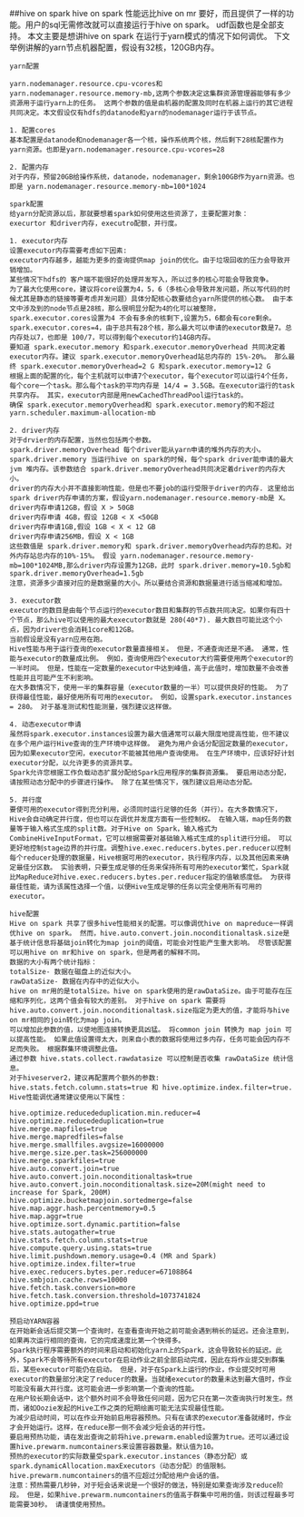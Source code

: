 ##hive on spark
    hive on spark 性能远比hive on mr 要好，而且提供了一样的功能。用户的sql无需修改就可以直接运行于hive on spark。 udf函数也是全部支持。
    本文主要是想讲hive on spark 在运行于yarn模式的情况下如何调优。
    下文举例讲解的yarn节点机器配置，假设有32核，120GB内存。
    
    yarn配置
    
    yarn.nodemanager.resource.cpu-vcores和yarn.nodemanager.resource.memory-mb,这两个参数决定这集群资源管理器能够有多少资源用于运行yarn上的任务。 这两个参数的值是由机器的配置及同时在机器上运行的其它进程共同决定。本文假设仅有hdfs的datanode和yarn的nodemanager运行于该节点。
    
    1. 配置cores
    基本配置是datanode和nodemanager各一个核，操作系统两个核，然后剩下28核配置作为yarn资源。也即是yarn.nodemanager.resource.cpu-vcores=28 
    
    2. 配置内存 
    对于内存，预留20GB给操作系统，datanode，nodemanager，剩余100GB作为yarn资源。也即是 yarn.nodemanager.resource.memory-mb=100*1024
    
    spark配置
    给yarn分配资源以后，那就要想着spark如何使用这些资源了，主要配置对象：
    execurtor 和driver内存，executro配额，并行度。
    
    1. executor内存
    设置executor内存需要考虑如下因素:
    executor内存越多，越能为更多的查询提供map join的优化。由于垃圾回收的压力会导致开销增加。
    某些情况下hdfs的 客户端不能很好的处理并发写入，所以过多的核心可能会导致竞争。
    为了最大化使用core，建议将core设置为4，5，6（多核心会导致并发问题，所以写代码的时候尤其是静态的链接等要考虑并发问题）具体分配核心数要结合yarn所提供的核心数。 由于本文中涉及到的node节点是28核，那么很明显分配为4的化可以被整除，spark.executor.cores设置为4 不会有多余的核剩下,设置为5，6都会有core剩余。 spark.executor.cores=4，由于总共有28个核，那么最大可以申请的executor数是7。总内存处以7，也即是 100/7，可以得到每个executor约14GB内存。
    要知道 spark.executor.memory 和spark.executor.memoryOverhead 共同决定着 executor内存。建议 spark.executor.memoryOverhead站总内存的 15%-20%。 那么最终 spark.executor.memoryOverhead=2 G 和spark.executor.memory=12 G
    根据上面的配置的化，每个主机就可以申请7个executor，每个executor可以运行4个任务，每个core一个task。那么每个task的平均内存是 14/4 = 3.5GB。在executor运行的task共享内存。 其实，executor内部是用newCachedThreadPool运行task的。
    确保 spark.executor.memoryOverhead和 spark.executor.memory的和不超过yarn.scheduler.maximum-allocation-mb
    
    2. driver内存
    对于drvier的内存配置，当然也包括两个参数。
    spark.driver.memoryOverhead	每个driver能从yarn申请的堆外内存的大小。
    spark.driver.memory 当运行hive on spark的时候，每个spark driver能申请的最大jvm 堆内存。该参数结合 spark.driver.memoryOverhead共同决定着driver的内存大小。
    driver的内存大小并不直接影响性能，但是也不要job的运行受限于driver的内存. 这里给出spark driver内存申请的方案，假设yarn.nodemanager.resource.memory-mb是 X。
    driver内存申请12GB，假设 X > 50GB
    driver内存申请 4GB，假设 12GB < X <50GB
    driver内存申请1GB,假设 1GB < X < 12 GB
    driver内存申请256MB，假设 X < 1GB
    这些数值是 spark.driver.memory和 spark.driver.memoryOverhead内存的总和。对外内存站总内存的10%-15%。 假设 yarn.nodemanager.resource.memory-mb=100*1024MB,那么driver内存设置为12GB，此时 spark.driver.memory=10.5gb和spark.driver.memoryOverhead=1.5gb
    注意，资源多少直接对应的是数据量的大小。所以要结合资源和数据量进行适当缩减和增加。
    
    3. executor数
    executor的数目是由每个节点运行的executor数目和集群的节点数共同决定。如果你有四十个节点，那么hive可以使用的最大executor数就是 280(40*7). 最大数目可能比这个小点，因为driver也会消耗1core和12GB。
    当前假设是没有yarn应用在跑。
    Hive性能与用于运行查询的executor数量直接相关。 但是，不通查询还是不通。 通常，性能与executor的数量成比例。 例如，查询使用四个executor大约需要使用两个executor的一半时间。 但是，性能在一定数量的executor中达到峰值，高于此值时，增加数量不会改善性能并且可能产生不利影响。
    在大多数情况下，使用一半的集群容量（executor数量的一半）可以提供良好的性能。 为了获得最佳性能，最好使用所有可用的executor。 例如，设置spark.executor.instances = 280。 对于基准测试和性能测量，强烈建议这样做。
    
    4. 动态executor申请
    虽然将spark.executor.instances设置为最大值通常可以最大限度地提高性能，但不建议在多个用户运行Hive查询的生产环境中这样做。 避免为用户会话分配固定数量的executor，因为如果executor空闲，executor不能被其他用户查询使用。 在生产环境中，应该好好计划executor分配，以允许更多的资源共享。
    Spark允许您根据工作负载动态扩展分配给Spark应用程序的集群资源集。 要启用动态分配，请按照动态分配中的步骤进行操作。 除了在某些情况下，强烈建议启用动态分配。
    
    5. 并行度
    要使可用的executor得到充分利用，必须同时运行足够的任务（并行）。在大多数情况下，Hive会自动确定并行度，但也可以在调优并发度方面有一些控制权。 在输入端，map任务的数量等于输入格式生成的split数。对于Hive on Spark，输入格式为CombineHiveInputFormat，它可以根据需要对基础输入格式生成的split进行分组。 可以更好地控制stage边界的并行度。调整hive.exec.reducers.bytes.per.reducer以控制每个reducer处理的数据量，Hive根据可用的executor，执行程序内存，以及其他因素来确定最佳分区数。 实验表明，只要生成足够的任务来保持所有可用的executor繁忙，Spark就比MapReduce对hive.exec.reducers.bytes.per.reducer指定的值敏感度低。 为获得最佳性能，请为该属性选择一个值，以便Hive生成足够的任务以完全使用所有可用的executor。
    
    hive配置
    Hive on spark 共享了很多hive性能相关的配置。可以像调优hive on mapreduce一样调优hive on spark。 然而，hive.auto.convert.join.noconditionaltask.size是基于统计信息将基础join转化为map join的阈值，可能会对性能产生重大影响。 尽管该配置可以用hive on mr和hive on spark，但是两者的解释不同。
    数据的大小有两个统计指标：
    totalSize- 数据在磁盘上的近似大小。
    rawDataSize- 数据在内存中的近似大小。
    hive on mr用的是totalSize。hive on spark使用的是rawDataSize。由于可能存在压缩和序列化，这两个值会有较大的差别。 对于hive on spark 需要将 hive.auto.convert.join.noconditionaltask.size指定为更大的值，才能将与hive on mr相同的join转化为map join。
    可以增加此参数的值，以使地图连接转换更具凶猛。 将common join 转换为 map join 可以提高性能。 如果此值设置得太大，则来自小表的数据将使用过多内存，任务可能会因内存不足而失败。 根据群集环境调整此值。
    通过参数 hive.stats.collect.rawdatasize 可以控制是否收集 rawDataSize 统计信息。
    对于hiveserver2，建议再配置两个额外的参数: hive.stats.fetch.column.stats=true 和 hive.optimize.index.filter=true.
    Hive性能调优通常建议使用以下属性：
    
    hive.optimize.reducededuplication.min.reducer=4
    hive.optimize.reducededuplication=true
    hive.merge.mapfiles=true
    hive.merge.mapredfiles=false
    hive.merge.smallfiles.avgsize=16000000
    hive.merge.size.per.task=256000000
    hive.merge.sparkfiles=true
    hive.auto.convert.join=true
    hive.auto.convert.join.noconditionaltask=true
    hive.auto.convert.join.noconditionaltask.size=20M(might need to increase for Spark, 200M)
    hive.optimize.bucketmapjoin.sortedmerge=false
    hive.map.aggr.hash.percentmemory=0.5
    hive.map.aggr=true
    hive.optimize.sort.dynamic.partition=false
    hive.stats.autogather=true
    hive.stats.fetch.column.stats=true
    hive.compute.query.using.stats=true
    hive.limit.pushdown.memory.usage=0.4 (MR and Spark)
    hive.optimize.index.filter=true
    hive.exec.reducers.bytes.per.reducer=67108864
    hive.smbjoin.cache.rows=10000
    hive.fetch.task.conversion=more
    hive.fetch.task.conversion.threshold=1073741824
    hive.optimize.ppd=true
    
    预启动YARN容器
    在开始新会话后提交第一个查询时，在查看查询开始之前可能会遇到稍长的延迟。还会注意到，如果再次运行相同的查询，它的完成速度比第一个快得多。
    Spark执行程序需要额外的时间来启动和初始化yarn上的Spark，这会导致较长的延迟。此外，Spark不会等待所有executor在启动作业之前全部启动完成，因此在将作业提交到群集后，某些executor可能仍在启动。 但是，对于在Spark上运行的作业，作业提交时可用executor的数量部分决定了reducer的数量。当就绪executor的数量未达到最大值时，作业可能没有最大并行度。这可能会进一步影响第一个查询的性能。
    在用户较长期会话中，这个额外时间不会导致任何问题，因为它只在第一次查询执行时发生。然而，诸如Oozie发起的Hive工作之类的短期绘画可能无法实现最佳性能。
    为减少启动时间，可以在作业开始前启用容器预热。只有在请求的executor准备就绪时，作业才会开始运行。这样，在reduce那一侧不会减少短会话的并行性。
    要启用预热功能，请在发出查询之前将hive.prewarm.enabled设置为true。还可以通过设置hive.prewarm.numcontainers来设置容器数量。默认值为10。
    预热的executor的实际数量受spark.executor.instances（静态分配）或spark.dynamicAllocation.maxExecutors（动态分配）的值限制。 hive.prewarm.numcontainers的值不应超过分配给用户会话的值。
    注意：预热需要几秒钟，对于短会话来说是一个很好的做法，特别是如果查询涉及reduce阶段。 但是，如果hive.prewarm.numcontainers的值高于群集中可用的值，则该过程最多可能需要30秒。 请谨慎使用预热。
    
    